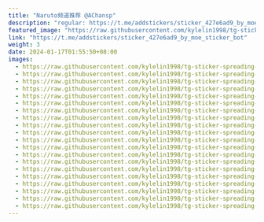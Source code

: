 ```yaml
---
title: "Naruto频道推荐 @AChansp"
description: "regular: https://t.me/addstickers/sticker_427e6ad9_by_moe_sticker_bot"
featured_image: "https://raw.githubusercontent.com/kylelin1998/tg-sticker-spreading-worldwide-images/main/img/4ff6642c-42dc-44cc-935f-4aaf910f6f60.jpg"
link: "https://t.me/addstickers/sticker_427e6ad9_by_moe_sticker_bot"
weight: 3
date: 2024-01-17T01:55:50+08:00
images:
  - https://raw.githubusercontent.com/kylelin1998/tg-sticker-spreading-worldwide-images/main/img/4ff6642c-42dc-44cc-935f-4aaf910f6f60.jpg
  - https://raw.githubusercontent.com/kylelin1998/tg-sticker-spreading-worldwide-images/main/img/5601a613-8ebd-41da-a126-3ca6c60af4fb.jpg
  - https://raw.githubusercontent.com/kylelin1998/tg-sticker-spreading-worldwide-images/main/img/422e6c00-1774-46fa-bd1b-a3f54db47c4a.jpg
  - https://raw.githubusercontent.com/kylelin1998/tg-sticker-spreading-worldwide-images/main/img/ca24effb-24ef-4259-8bf0-5e9d605346be.jpg
  - https://raw.githubusercontent.com/kylelin1998/tg-sticker-spreading-worldwide-images/main/img/4510ab6a-769e-4172-b30f-549856e623f4.jpg
  - https://raw.githubusercontent.com/kylelin1998/tg-sticker-spreading-worldwide-images/main/img/a88f29dc-dca3-4514-bc80-73d7fcabf792.jpg
  - https://raw.githubusercontent.com/kylelin1998/tg-sticker-spreading-worldwide-images/main/img/465ee806-4e1c-4d44-bbb9-21cfacd8e8fe.jpg
  - https://raw.githubusercontent.com/kylelin1998/tg-sticker-spreading-worldwide-images/main/img/851cf2dc-31fd-4754-807b-64a8005bd815.jpg
  - https://raw.githubusercontent.com/kylelin1998/tg-sticker-spreading-worldwide-images/main/img/bceecd42-9f5e-49ae-8c5a-8e92d62566e9.jpg
  - https://raw.githubusercontent.com/kylelin1998/tg-sticker-spreading-worldwide-images/main/img/8bad58e0-bbcc-46c7-881c-fc3b85f3beae.jpg
  - https://raw.githubusercontent.com/kylelin1998/tg-sticker-spreading-worldwide-images/main/img/811f88e1-41cb-4270-89cd-ebe31ec4c77a.jpg
  - https://raw.githubusercontent.com/kylelin1998/tg-sticker-spreading-worldwide-images/main/img/904ef9e6-9d18-47f8-94c2-ef143ad32e3b.jpg
  - https://raw.githubusercontent.com/kylelin1998/tg-sticker-spreading-worldwide-images/main/img/4b8deafc-610a-4ea7-a7d8-341ab8cf72c0.jpg
  - https://raw.githubusercontent.com/kylelin1998/tg-sticker-spreading-worldwide-images/main/img/9905fb96-c4c8-4c17-a00a-9045089bfb53.jpg
  - https://raw.githubusercontent.com/kylelin1998/tg-sticker-spreading-worldwide-images/main/img/0c4c3bfe-ce63-4796-b40f-1ee5efac84ae.jpg
  - https://raw.githubusercontent.com/kylelin1998/tg-sticker-spreading-worldwide-images/main/img/1e11abef-6f6c-46b2-8b95-a66c574d8bc9.jpg
  - https://raw.githubusercontent.com/kylelin1998/tg-sticker-spreading-worldwide-images/main/img/da63a0fc-1f1e-4254-8773-f35e6dc0db7f.jpg
  - https://raw.githubusercontent.com/kylelin1998/tg-sticker-spreading-worldwide-images/main/img/66c9616c-bee8-4f0a-9e67-22adaab41ddb.jpg
  - https://raw.githubusercontent.com/kylelin1998/tg-sticker-spreading-worldwide-images/main/img/6cb0e15a-6150-4668-b57f-51fc56d37ac9.jpg
  - https://raw.githubusercontent.com/kylelin1998/tg-sticker-spreading-worldwide-images/main/img/cd66f74b-236d-41f3-bc62-625cc94e8ec1.jpg
---
```

